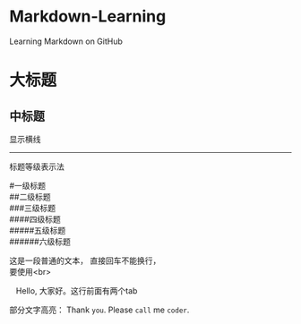 # Markdown-Learning
Learning Markdown on GitHub

大标题
===

中标题
---

显示横线

---

标题等级表示法

#一级标题 <br>
##二级标题 <br>
###三级标题 <br>
####四级标题 <br>
#####五级标题 <br>
######六级标题 <br>

这是一段普通的文本，
直接回车不能换行，<br>
要使用\<br>

    Hello, 大家好。这行前面有两个tab

部分文字高亮：
Thank `you`. Please `call` me `coder`. 

